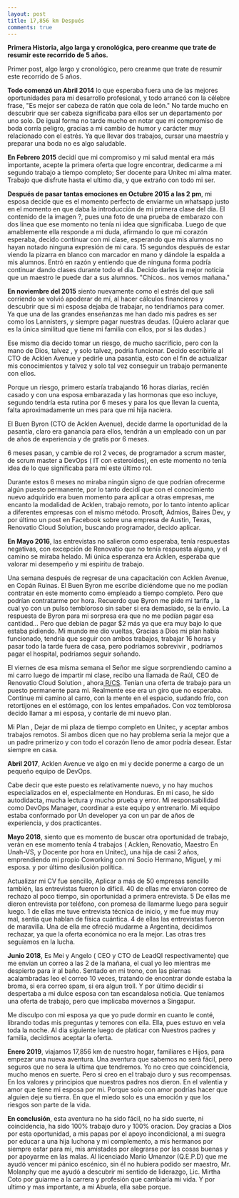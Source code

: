 ```yaml
---
layout: post
title: 17,856 km Después
comments: true
---
```


**Primera Historia, algo larga y cronológica, pero creanme que trate de resumir este recorrido de 5 años.**

Primer post, algo largo y cronológico, pero creanme que trate de resumir este recorrido de 5 años.

**Todo comenzó un Abril 2014**  lo que esperaba fuera una de las mejores oportunidades para mi desarrollo profesional, y todo arrancó con la célebre frase, "Es mejor ser cabeza de ratón que cola de león." No tarde mucho en descubrir que ser cabeza significaba para ellos ser un departamento por uno solo. De igual forma no tarde mucho en notar que mi compromiso de boda corría peligro, gracias a mi cambio de humor y carácter muy relacionado con el estrés. Ya que llevar dos trabajos, cursar una maestría y preparar una boda no es algo saludable.

**En Febrero 2015** decidí que mi compromiso y mi salud mental era más importante, acepte la primera oferta que logre encontrar, dedicarme a mi segundo trabajo a tiempo completo; Ser docente para Unitec mi alma mater. Trabajo que disfrute hasta el ultimo dia, y que extraño con todo mi ser.

**Después de pasar tantas emociones en Octubre 2015 a las 2 pm**, mi esposa decide que es el momento perfecto de enviarme un whatsapp justo en el momento en que daba la introducción de mi primera clase del dia. El contenido de la imagen ?, pues una foto de una prueba de embarazo con dos línea que ese momento no tenía ni idea que significaba. Luego de que amablemente ella responde a mi duda, afirmando lo que mi corazón esperaba, decido continuar con mi clase, esperando que mis alumnos no hayan notado ninguna expresión de mi cara. 15 segundos después de estar viendo la pizarra en blanco con marcador en mano y dándole la espalda a mis alumnos. Entró en razón y entiendo que de ninguna forma podría continuar dando clases durante todo el dia. Decido darles la mejor noticia que un maestro le puede dar a sus alumnos. "Chicos.. nos vemos mañana."

**En noviembre del 2015** siento nuevamente como el estrés del que sali corriendo se volvió apoderar de mí, al hacer cálculos financieros y descubrir que si mi esposa dejaba de trabajar, no tendríamos para comer. Ya que una de las grandes enseñanzas me han dado mis padres es ser como los Lannisters, y siempre pagar nuestras deudas. (Quiero aclarar que es la única similitud que tiene mi familia con ellos, por si las dudas.)

Ese mismo dia decido tomar un riesgo, de mucho sacrificio, pero con la mano de Dios, talvez , y solo talvez, podria funcionar. Decido escribirle al CTO de Acklen Avenue y pedirle una pasantía, esto con el fin de actualizar mis conocimientos y talvez y solo tal vez conseguir un trabajo permanente con ellos.

Porque un riesgo, primero estaría trabajando 16 horas diarias, recién casado y con una esposa embarazada y las hormonas que eso incluye, segundo tendría esta rutina por 6 meses y para los que llevan la cuenta, falta aproximadamente un mes para que mi hija naciera.  

El Buen Byron (CTO de Acklen Avenue), decide darme la oportunidad de la pasantía, claro era ganancia para ellos, tendrán a un empleado con un par de años de experiencia y de gratis por 6 meses.

6 meses pasan, y cambie de rol 2 veces, de programador a scrum master, de scrum master a DevOps ( IT con esteroides), en este momento no tenía idea de lo que significaba para mí este último rol.

Durante estos 6 meses no miraba ningún signo de que podrían ofrecerme algún puesto permanente, por lo tanto decidí que con el conocimiento nuevo adquirido era buen momento para aplicar a otras empresas, me encanto la modalidad de Acklen, trabajo remoto, por lo tanto intento aplicar a diferentes empresas con el mismo método. Prosoft, Admios, Baires Dev, y por último un post en Facebook sobre una empresa de Austin, Texas, Renovatio Cloud Solution, buscando programador, decido aplicar.

**En Mayo 2016**, las entrevistas no salieron como esperaba, tenía respuestas negativas, con excepción de Renovatio que no tenía respuesta alguna, y el camino se miraba helado. Mi única esperanza era Acklen, esperaba que valorar mi desempeño y mi espíritu de trabajo.

Una semana después de regresar de una capacitación con Acklen Avenue, en Copán Ruinas. El Buen Byron me escribe diciéndome que no me podían contratar en este momento como empleado a tiempo completo. Pero que podrían contratarme por hora. Recuerdo que Byron me pide mi tarifa , la cual yo con un pulso tembloroso sin saber si era demasiado, se la envio. La respuesta de Byron para mi sorpresa era que no me podían pagar esa cantidad... Pero que debían de pagar $2 más ya que era muy bajo lo que estaba pidiendo. Mi mundo me dio vueltas, Gracias a Dios mi plan había funcionado, tendría que seguir con ambos trabajos, trabajar 16 horas y pasar todo la tarde fuera de casa, pero podríamos sobrevivir , podríamos pagar el hospital, podríamos seguir soñando.

El viernes de esa misma semana el Señor me sigue sorprendiendo camino a mi carro luego de impartir mi clase, recibo una llamada de Raúl, CEO de Renovatio Cloud Solution , ahora[ R/CS](https://www.facebook.com/renovatiocloudsolutions/?eid=ARAawHdMRLiZUHZB6G3l74k8m7pLeSon2GTUMDgKpbUC5RfDuGc-ZZb72-Y9QlgunN4_QtZv0SEeWG0i). Tenían una oferta de trabajo para un puesto permanente para mi. Realmente ese era un giro que no esperaba. Continue mi camino al carro, con la mente en el espacio, sudando frío, con retortijones en el estómago, con los lentes empañados. Con voz temblorosa decido llamar a mi esposa, y contarle de mi nuevo plan.

Mi Plan , Dejar de mi plaza de tiempo completo en Unitec, y aceptar ambos trabajos remotos. Si ambos dicen que no hay problema seria la mejor que a un padre primerizo y con todo el corazón lleno de amor podría desear. Estar siempre en casa.

**Abril 2017**, Acklen Avenue ve algo en mi y decide ponerme a cargo de un pequeño equipo de DevOps.

Cabe decir que este puesto es relativamente nuevo, y no hay muchos especializados en el, especialmente en Honduras. En mi caso, he sido autodidacta, mucha lectura y mucho prueba y error. Mi responsabilidad como DevOps Manager, coordinar a este equipo y entrenarlo. Mi equipo estaba conformado por Un developer ya con un par de años de experiencia, y dos practicantes.

**Mayo 2018**, siento que es momento de buscar otra oportunidad de trabajo, verán en ese momento tenía 4 trabajos ( Acklen, Renovatio, Maestro En Unah-VS, y Docente por hora en Unitec), una hija de casi 2 años, emprendiendo mi propio Coworking con mi Socio Hermano, Miguel, y mi esposa. y por último desilusión política.

Actualizar mi CV fue sencillo, Aplicar a más de 50 empresas sencillo también, las entrevistas fueron lo difícil. 40 de ellas me enviaron correo de rechazo al poco tiempo, sin oportunidad a primera entrevista. 5 De ellas me dieron entrevista por teléfono, con promesa de llamarme luego para seguir luego. 1 de ellas me tuve entrevista técnica de inicio, y me fue muy muy mal, sentia que hablan de física cuántica. 4 de ellas las entrevistas fueron de maravilla. Una de ella me ofreció mudarme a Argentina, decidimos rechazar, ya que la oferta económica no era la mejor. Las otras tres seguíamos en la lucha.

**Junio 2018**, Es Mei y Angelo ( CEO y  CTO de LeadQI respectivamente) que me envian un correo a las 2 de la mañana, el cual yo leo mientras me despierto para ir al baño. Sentado en mi trono, con las piernas acalambradas leo el correo 10 veces, tratando de encontrar donde estaba la broma, si era correo spam, si era algun troll. Y por último decidir si despertaba a mi dulce esposa con tan escandalosa noticia. Que teníamos una oferta de trabajo, pero que implicaba movernos a Singapur.

Me disculpo con mi esposa ya que yo pude dormir en cuanto le conté, librando todas mis preguntas y temores con ella. Ella, pues estuvo en vela toda la noche. Al dia siguiente luego de platicar con Nuestros padres y familia, decidimos aceptar la oferta.

**Enero 2019**, viajamos 17,856 km de nuestro hogar, familiares e Hijos, para empezar una nueva aventura. Una aventura que sabemos no será fácil, pero seguros que no sera la ultima que tendremos. Yo no creo que coincidencia, mucho menos en suerte. Pero si creo en el trabajo duro y sus recompensas. En los valores y principios que nuestros padres nos dieron. En el valentia y amor que tiene mi esposa por mi. Porque solo con amor podrías hacer que alguien deje su tierra. En que el miedo solo es una emoción y que los riesgos son parte de la vida.

**En conclusión**, esta aventura no ha sido fácil, no ha sido suerte, ni coincidencia, ha sido 100% trabajo duro y 100% oracion. Doy gracias a Dios por esta oportunidad, a mis papas por el apoyo incondicional, a mi suegra por educar a una hija luchona y mi complemento, a mis hermanos por siempre estar para mi, mis amistades por alegrarse por las cosas buenas y por apoyarme en las malas. Al licenciado Mario Umanzor (Q.E.P.D) que me ayudó vencer mi pánico escénico, sin él no hubiera podido ser maestro, Mr. Molanphy que me ayudó a descubrir mi sentido de liderazgo, Lic. Mirtha Coto por guiarme a la carrera y profesión que cambiaría mi vida. Y por ultimo y mas importante, a mi Abuela, ella sabe porque. 

